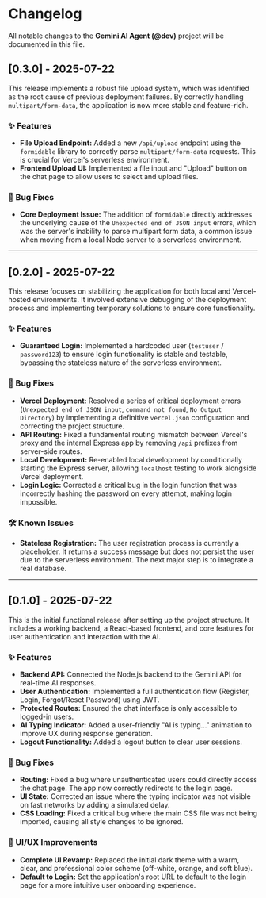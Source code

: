 # Changelog

All notable changes to the **Gemini AI Agent (@dev)** project will be documented in this file.

## [0.3.0] - 2025-07-22

This release implements a robust file upload system, which was identified as the root cause of previous deployment failures. By correctly handling `multipart/form-data`, the application is now more stable and feature-rich.

### ✨ Features

- **File Upload Endpoint:** Added a new `/api/upload` endpoint using the `formidable` library to correctly parse `multipart/form-data` requests. This is crucial for Vercel's serverless environment.
- **Frontend Upload UI:** Implemented a file input and "Upload" button on the chat page to allow users to select and upload files.

### 🐛 Bug Fixes

- **Core Deployment Issue:** The addition of `formidable` directly addresses the underlying cause of the `Unexpected end of JSON input` errors, which was the server's inability to parse multipart form data, a common issue when moving from a local Node server to a serverless environment.

---

## [0.2.0] - 2025-07-22

This release focuses on stabilizing the application for both local and Vercel-hosted environments. It involved extensive debugging of the deployment process and implementing temporary solutions to ensure core functionality.

### ✨ Features

- **Guaranteed Login:** Implemented a hardcoded user (`testuser` / `password123`) to ensure login functionality is stable and testable, bypassing the stateless nature of the serverless environment.

### 🐛 Bug Fixes

- **Vercel Deployment:** Resolved a series of critical deployment errors (`Unexpected end of JSON input`, `command not found`, `No Output Directory`) by implementing a definitive `vercel.json` configuration and correcting the project structure.
- **API Routing:** Fixed a fundamental routing mismatch between Vercel's proxy and the internal Express app by removing `/api` prefixes from server-side routes.
- **Local Development:** Re-enabled local development by conditionally starting the Express server, allowing `localhost` testing to work alongside Vercel deployment.
- **Login Logic:** Corrected a critical bug in the login function that was incorrectly hashing the password on every attempt, making login impossible.

### 🛠 Known Issues

- **Stateless Registration:** The user registration process is currently a placeholder. It returns a success message but does not persist the user due to the serverless environment. The next major step is to integrate a real database.

---

## [0.1.0] - 2025-07-22

This is the initial functional release after setting up the project structure. It includes a working backend, a React-based frontend, and core features for user authentication and interaction with the AI.

### ✨ Features

- **Backend API:** Connected the Node.js backend to the Gemini API for real-time AI responses.
- **User Authentication:** Implemented a full authentication flow (Register, Login, Forgot/Reset Password) using JWT.
- **Protected Routes:** Ensured the chat interface is only accessible to logged-in users.
- **AI Typing Indicator:** Added a user-friendly "AI is typing..." animation to improve UX during response generation.
- **Logout Functionality:** Added a logout button to clear user sessions.

### 🐛 Bug Fixes

- **Routing:** Fixed a bug where unauthenticated users could directly access the chat page. The app now correctly redirects to the login page.
- **UI State:** Corrected an issue where the typing indicator was not visible on fast networks by adding a simulated delay.
- **CSS Loading:** Fixed a critical bug where the main CSS file was not being imported, causing all style changes to be ignored.

### 🎨 UI/UX Improvements

- **Complete UI Revamp:** Replaced the initial dark theme with a warm, clear, and professional color scheme (off-white, orange, and soft blue).
- **Default to Login:** Set the application's root URL to default to the login page for a more intuitive user onboarding experience.
